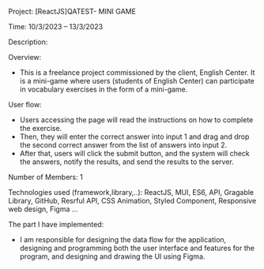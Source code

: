 Project: [ReactJS]QATEST- MINI GAME 

Time: 10/3/2023 – 13/3/2023 

Description:

Overview:
+ This is a freelance project commissioned by the client, English Center. It is a mini-game where users (students of English Center) can participate in vocabulary exercises in the form of a mini-game.

User flow: 
+ Users accessing the page will read the instructions on how to complete the exercise. 
+ Then, they will enter the correct answer into input 1 and drag and drop the second correct answer from the list of answers into input 2. 
+ After that, users will click the submit button, and the system will check the answers, notify the results, and send the results to the server.

Number of Members: 1

Technologies used (framework,library,..): ReactJS, MUI, ES6, API, Gragable Library, GitHub, Resrful API, CSS Animation, Styled Component, Responsive web design, Figma …

The part I have implemented: 
+ I am responsible for designing the data flow for the application, designing and programming both the user interface and features for the program, and designing and drawing the UI using Figma.
